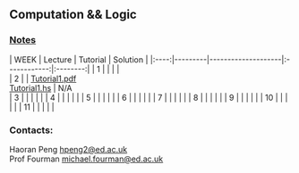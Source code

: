 ## Computation && Logic
### <a href="book.pdf" target ="_blank">Notes</a>

| WEEK | Lecture |       Tutorial     |  Solution    | 
|:----:|---------|--------------------|:------------:|:--------:|
| 1    |         |           |          |   
| 2    |         |  [Tutorial1.pdf](./tutorial1/Tutorial1.pdf)<br>[Tutorial1.hs](./tutorial1/Tutorial1.hs)   |    N/A                 
| 3    |         |                    |              |          |
| 4    |         |                    |              |          |
| 5    |         |                    |              |          |
| 6    |         |                    |              |          |
| 7    |         |                    |              |          |
| 8    |         |                    |              |          |
| 9    |         |                    |              |          |
| 10   |         |                    |              |          |
| 11   |         |                    |              |          |

### Contacts:
Haoran Peng <a href="mailto:hpeng2@ed.ac.uk" target="_blank">hpeng2@ed.ac.uk</a>  
Prof Fourman <a href="mailto:hpeng2@ed.ac.uk" target="_blank">michael.fourman@ed.ac.uk</a>



